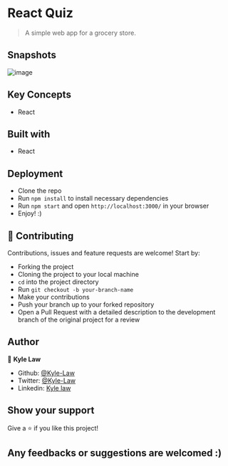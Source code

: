 # React Quiz

> A simple web app for a grocery store.

<!-- - Inspired by [this tutorial video](https://www.youtube.com/watch?v=F2JCjVSZlG0) -->

## Snapshots

![image](https://user-images.githubusercontent.com/55923773/87854789-d49a5800-c946-11ea-814e-003666feb012.png)

## Key Concepts

- React

## Built with

- React

## Deployment

- Clone the repo
- Run `npm install` to install necessary dependencies
- Run `npm start` and open `http://localhost:3000/` in your browser
- Enjoy! :)

## 🤝 Contributing

Contributions, issues and feature requests are welcome! Start by:

- Forking the project
- Cloning the project to your local machine
- `cd` into the project directory
- Run `git checkout -b your-branch-name`
- Make your contributions
- Push your branch up to your forked repository
- Open a Pull Request with a detailed description to the development branch of the original project for a review

## Author

👤 **Kyle Law**

- Github: [@Kyle-Law](https://github.com/Kyle-Law)
- Twitter: [@Kyle-Law](https://twitter.com/ZhunKhing)
- Linkedin: [Kyle law](https://www.linkedin.com/in/kyle-lawzhunkhing/)

## Show your support

Give a ⭐️ if you like this project!

## Any feedbacks or suggestions are welcomed :)

